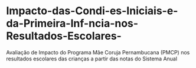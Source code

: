 # Impacto-das-Condi-es-Iniciais-e-da-Primeira-Inf-ncia-nos-Resultados-Escolares-
Avaliação de Impacto do Programa Mãe Coruja Pernambucana (PMCP) nos resultados escolares das crianças a partir das notas do Sistema Anual
